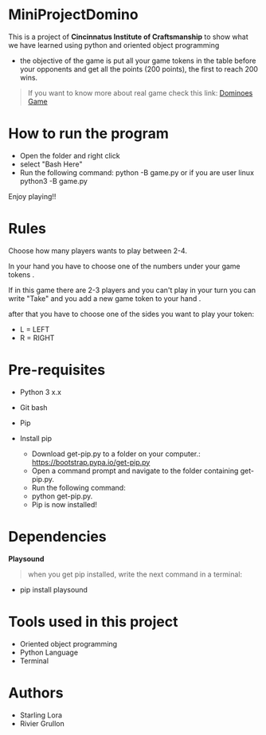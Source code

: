 # MiniProjectDomino

 This is a project of **Cincinnatus Institute of Craftsmanship** to show what we have learned using python and oriented object programming
 
 * the objective of the game is put all your game tokens in the table before your opponents and get all the points (200  points), the first to reach 200 wins.

> If you want to know more about real game check this link: 
      [Dominoes Game](https://en.wikipedia.org/wiki/Dominoes)
      
# How to run the program 

 * Open the folder and right click
 * select "Bash Here"
 * Run the following command: python -B game.py or if you are user linux python3 -B game.py
 
 Enjoy playing!!
 
 
# Rules 



Choose how many players wants to play between 2-4.

In your hand you have to choose one of the numbers under your game tokens .

If in this game there are 2-3 players and you can't play in your turn you can write "Take" and you add a new game token to your hand .

after that you have to choose one of the sides you want to play your token:

* L = LEFT
* R = RIGHT





# Pre-requisites

* Python 3 x.x
* Git bash
* Pip



* Install pip
  

   * Download get-pip.py to a folder on your computer.: https://bootstrap.pypa.io/get-pip.py
   * Open a command prompt and navigate to the folder containing get-pip.py.
   * Run the following command:
   * python get-pip.py.
   * Pip is now installed!
   
 # Dependencies
 
  **Playsound**
  
  > when you get pip installed, write the next command in a terminal:
  * pip install playsound


# Tools used in this project

 * Oriented object programming
 * Python Language
 * Terminal 


# Authors

* Starling Lora
* Rivier Grullon
